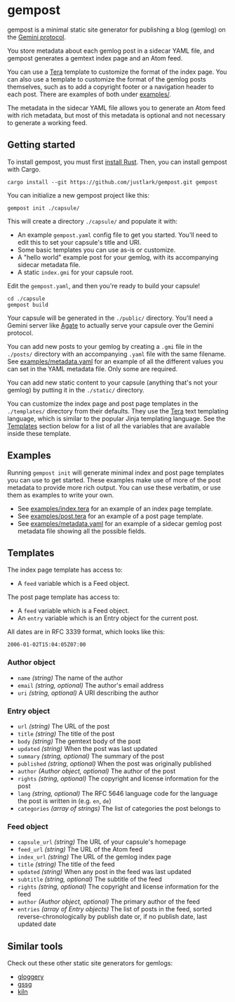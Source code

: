 # gempost

gempost is a minimal static site generator for publishing a blog (gemlog) on
the [Gemini protocol](https://geminiprotocol.net/).

You store metadata about each gemlog post in a sidecar YAML file, and gempost
generates a gemtext index page and an Atom feed.

You can use a [Tera](https://keats.github.io/tera/) template to customize the
format of the index page. You can also use a template to customize the format
of the gemlog posts themselves, such as to add a copyright footer or a
navigation header to each post. There are examples of both under
[examples/](./examples/).

The metadata in the sidecar YAML file allows you to generate an Atom feed with
rich metadata, but most of this metadata is optional and not necessary to
generate a working feed.

## Getting started

To install gempost, you must first [install
Rust](https://www.rust-lang.org/tools/install). Then, you can install gempost
with Cargo.

```shell
cargo install --git https://github.com/justlark/gempost.git gempost
```

You can initialize a new gempost project like this:

```shell
gempost init ./capsule/
```

This will create a directory `./capsule/` and populate it with:

- An example `gempost.yaml` config file to get you started. You'll need to edit
  this to set your capsule's title and URI.
- Some basic templates you can use as-is or customize.
- A "hello world" example post for your gemlog, with its accompanying sidecar
  metadata file.
- A static `index.gmi` for your capsule root.

Edit the `gempost.yaml`, and then you're ready to build your capsule!

```shell
cd ./capsule
gempost build
```

Your capsule will be generated in the `./public/` directory. You'll need a
Gemini server like [Agate](https://github.com/mbrubeck/agate) to actually serve
your capsule over the Gemini protocol.

You can add new posts to your gemlog by creating a `.gmi` file in the
`./posts/` directory with an accompanying `.yaml` file with the same filename.
See [examples/metadata.yaml](./examples/metadata.yaml) for an example of all
the different values you can set in the YAML metadata file. Only some are
required.

You can add new static content to your capsule (anything that's not your
gemlog) by putting it in the `./static/` directory.

You can customize the index page and post page templates in the `./templates/`
directory from their defaults. They use the
[Tera](https://keats.github.io/tera/) text templating language, which is
similar to the popular Jinja templating language. See the
[Templates](#templates) section below for a list of all the variables that are
available inside these template.

## Examples

Running `gempost init` will generate minimal index and post page templates you
can use to get started. These examples make use of more of the post metadata to
provide more rich output. You can use these verbatim, or use them as examples
to write your own.

- See [examples/index.tera](./examples/index.tera) for an example of an index
  page template.
- See [examples/post.tera](./examples/post.tera) for an example of a post page
  template.
- See [examples/metadata.yaml](./examples/metadata.yaml) for an example of a
  sidecar gemlog post metadata file showing all the possible fields.

## Templates

The index page template has access to:
- A `feed` variable which is a Feed object.

The post page template has access to:
- A `feed` variable which is a Feed object.
- An `entry` variable which is an Entry object for the current post.

All dates are in RFC 3339 format, which looks like this:

```
2006-01-02T15:04:05Z07:00
```

### Author object

- `name` *(string)* The name of the author
- `email` *(string, optional)* The author's email address
- `uri` *(string, optional)* A URI describing the author

### Entry object

- `url` *(string)* The URL of the post
- `title` *(string)* The title of the post
- `body` *(string)* The gemtext body of the post
- `updated` *(string)* When the post was last updated
- `summary` *(string, optional)* The summary of the post
- `published` *(string, optional)* When the post was originally published
- `author` *(Author object, optional)* The author of the post
- `rights` *(string, optional)* The copyright and license information for the post
- `lang` *(string, optional)* The RFC 5646 language code for the language the
  post is written in (e.g. `en`, `de`)
- `categories` *(array of strings)* The list of categories the post belongs to

### Feed object

- `capsule_url` *(string)* The URL of your capsule's homepage
- `feed_url` *(string)* The URL of the Atom feed
- `index_url` *(string)* The URL of the gemlog index page
- `title` *(string)* The title of the feed
- `updated` *(string)* When any post in the feed was last updated
- `subtitle` *(string, optional)* The subtitle of the feed
- `rights` *(string, optional)* The copyright and license information for the feed
- `author` *(Author object, optional)* The primary author of the feed
- `entries` *(array of Entry objects)* The list of posts in the feed, sorted
  reverse-chronologically by publish date or, if no publish date, last updated
  date

## Similar tools

Check out these other static site generators for gemlogs:

- [gloggery](https://github.com/kconner/gloggery)
- [gssg](https://git.sr.ht/~gsthnz/gssg)
- [kiln](https://git.sr.ht/~adnano/kiln)
